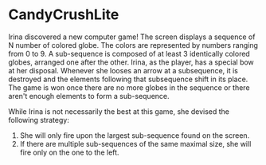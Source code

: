 # CandyCrushLite

Irina discovered a new computer game! The screen displays a sequence of N number of colored globe. The colors are represented by numbers ranging from 0 to 9.
A sub-sequence is composed of at least 3 identically colored globes, arranged one after the other. Irina, as the player, has a special bow at her disposal. Whenever she looses an arrow at a subsequence,
it is destroyed and the elements following that subsequence shift in its place. The game is won once there are no more globes in the sequence or there aren't enough elements to form a sub-sequence.

While Irina is not necessarily the best at this game, she devised the following strategy:

1. She will only fire upon the largest sub-sequence found on the screen.
2. If there are multiple sub-sequences of the same maximal size, she will fire only on the one to the left.
